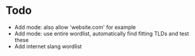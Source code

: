 # Todo
- Add mode: also allow 'website.com' for example
- Add mode: use entire wordlist, automatically find fitting TLDs and test these
- Add internet slang wordlist
